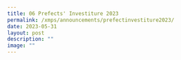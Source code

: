 ```yaml
---
title: 06 Prefects' Investiture 2023
permalink: /xmps/announcements/prefectinvestiture2023/
date: 2023-05-31
layout: post
description: ""
image: ""
---
```

